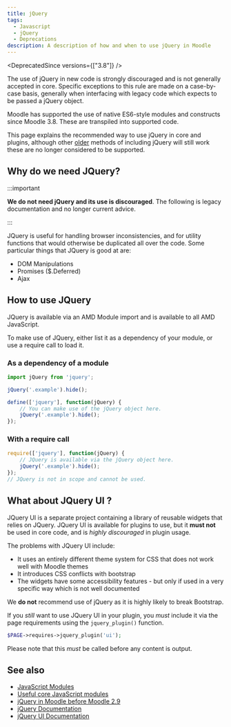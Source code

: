 ```yaml
---
title: jQuery
tags:
  - Javascript
  - jQuery
  - Deprecations
description: A description of how and when to use jQuery in Moodle
---
```


<DeprecatedSince versions={["3.8"]} />

The use of jQuery in new code is strongly discouraged and is not generally accepted in core. Specific exceptions to this rule are made on a case-by-case basis, generally when interfacing with legacy code which expects to be passed a jQuery object.

Moodle has supported the use of native ES6-style modules and constructs since Moodle 3.8. These are transpiled into supported code.

This page explains the recommended way to use jQuery in core and plugins, although other [older](https://docs.moodle.org/dev/jQuery_pre2.9) methods of including jQuery will still work these are no longer considered to be supported.

## Why do we need JQuery?

:::important

**We do not need jQuery and its use is discouraged**. The following is legacy documentation and no longer current advice.

:::

JQuery is useful for handling browser inconsistencies, and for utility functions that would otherwise be duplicated all over the code. Some particular things that JQuery is good at are:

- DOM Manipulations
- Promises ($.Deferred)
- Ajax

## How to use JQuery

JQuery is available via an AMD Module import and is available to all AMD JavaScript.

To make use of JQuery, either list it as a dependency of your module, or use a require call to load it.

### As a dependency of a module

<Tabs>
<TabItem value="jquery-import-es6" label="ES6 Imports">

```javascript title="mod/yourplugin/amd/src/yourwidget.js"
import jQuery from 'jquery';

jQuery('.example').hide();
```

</TabItem>
<TabItem value="jquery-amd-define" label="AMD Dependency">

```javascript title="lib/amd/src/example.js"
define(['jquery'], function(jQuery) {
    // You can make use of the jQuery object here.
    jQuery('.example').hide();
});
```

### With a require call

</TabItem>
<TabItem value="jquery-amd-require" label="AMD Requirement">

```javascript title="mod/yourplugin/amd/src/yourwidget.js"
require(['jquery'], function(jQuery) {
    // JQuery is available via the jQuery object here.
    jQuery('.example').hide();
});
// JQuery is not in scope and cannot be used.
```

</TabItem>
</Tabs>

## What about JQuery UI ?

JQuery UI is a separate project containing a library of reusable widgets that relies on JQuery. JQuery UI is available for plugins to use, but it **must not** be used in core code, and is _highly discouraged_ in plugin usage.

The problems with JQuery UI include:

- It uses an entirely different theme system for CSS that does not work well with Moodle themes
- It introduces CSS conflicts with bootstrap
- The widgets have some accessibility features - but only if used in a very specific way which is not well documented

We **do not** recommend use of jQuery as it is highly likely to break Bootstrap.

If you _still_ want to use JQuery UI in your plugin, you _must_ include it via the page requirements using the `jquery_plugin()` function.

```php
$PAGE->requires->jquery_plugin('ui');
```

Please note that this _must_ be called before any content is output.

## See also

- [JavaScript Modules](../modules.md)
- [Useful core JavaScript modules](https://docs.moodle.org/dev/Useful_core_Javascript_modules)
- [jQuery in Moodle before Moodle 2.9](https://docs.moodle.org/dev/jQuery_pre2.9)
- [jQuery Documentation](http://jquery.com)
- [jQuery UI Documentation](http://jqueryui.com)
